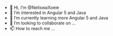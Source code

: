- 👋 Hi, I’m @NeliswaXoeie
- 👀 I’m interested in Angular 5 and Java
- 🌱 I’m currently learning more Angular 5 and Java
- 💞️ I’m looking to collaborate on ...
- 📫 How to reach me ...

<!---
NeliswaXoeie/NeliswaXoeie is a ✨ special ✨ repository because its `README.md` (this file) appears on your GitHub profile.
You can click the Preview link to take a look at your changes.
--->

